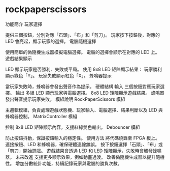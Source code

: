 # rockpaperscissors
功能簡介
玩家選擇

提供三個按鈕，分別對應「石頭」、「布」和「剪刀」。
玩家按下按鈕後，對應的 LED 會亮起，顯示玩家的選擇。
電腦隨機選擇

使用簡單的偽隨機生成器模擬電腦選擇。
電腦的選擇會顯示在對應的 LED 上。
遊戲結果顯示

LED 顯示玩家是否勝利、失敗或平局。
使用 8x8 LED 矩陣顯示結果：
玩家勝利顯示綠色「Y」。
玩家失敗顯示紅色「X」。
蜂鳴器提示

當玩家失敗時，蜂鳴器會發出聲音作為提示。
硬體結構
輸入
三個按鈕對應玩家選擇。
輸出
多組 LED 顯示玩家與電腦選擇。
8x8 LED 矩陣顯示遊戲結果。
蜂鳴器發出聲音提示玩家失敗。
模組說明
RockPaperScissors 模組

主邏輯模組，負責處理遊戲狀態機、玩家輸入、電腦選擇、結果判斷以及 LED 與蜂鳴器控制。
MatrixController 模組

控制 8x8 LED 矩陣顯示內容，支援紅綠雙色輸出。
Debouncer 模組

防止按鈕抖動，保證按鈕輸入的穩定性。
使用方法
將代碼燒錄至 FPGA 板上。
連接按鈕、LED 和蜂鳴器，確保硬體連線無誤。
按下按鈕選擇「石頭」、「布」或「剪刀」開始遊戲。
遊戲結果會透過 LED 和 LED 矩陣顯示，失敗時會觸發蜂鳴器。
未來改進
支援更多顯示效果，例如動畫過渡。
改善偽隨機生成器以提升隨機性。
增加分數統計功能，持續記錄玩家與電腦的勝負次數。
